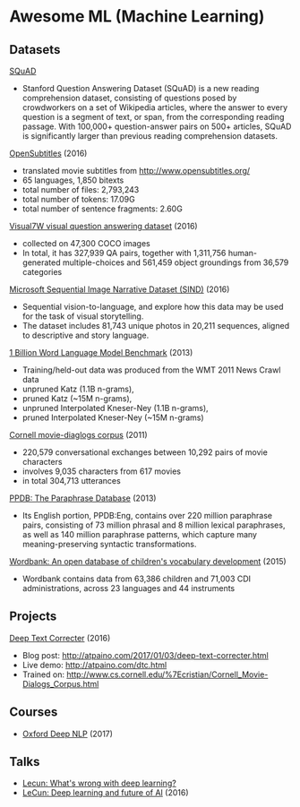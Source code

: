Awesome ML (Machine Learning)
===

Datasets
---
[SQuAD](https://rajpurkar.github.io/SQuAD-explorer/)
* Stanford Question Answering Dataset (SQuAD) is a new reading comprehension dataset, consisting of questions posed by crowdworkers on a set of Wikipedia articles, where the answer to every question is a segment of text, or span, from the corresponding reading passage. With 100,000+ question-answer pairs on 500+ articles, SQuAD is significantly larger than previous reading comprehension datasets.

[OpenSubtitles](http://opus.lingfil.uu.se/OpenSubtitles2016.php) (2016)
- translated movie subtitles from http://www.opensubtitles.org/
- 65 languages, 1,850 bitexts
- total number of files: 2,793,243
- total number of tokens: 17.09G
- total number of sentence fragments: 2.60G

[Visual7W visual question answering dataset](https://github.com/yukezhu/visual7w-qa-models) (2016)
- collected on 47,300 COCO images
- In total, it has 327,939 QA pairs, together with 1,311,756 human-generated multiple-choices and 561,459 object groundings from 36,579 categories

[Microsoft Sequential Image Narrative Dataset (SIND)](http://www.sind.ai/dataset.html) (2016)
- Sequential vision-to-language, and explore how this data may be used for the task of visual storytelling. 
- The dataset includes 81,743 unique photos in 20,211 sequences, aligned to descriptive and story language. 

[1 Billion Word Language Model Benchmark](http://www.statmt.org/lm-benchmark/) (2013)
- Training/held-out data was produced from the WMT 2011 News Crawl data
- unpruned Katz (1.1B n-grams),
- pruned Katz (~15M n-grams), 
- unpruned Interpolated Kneser-Ney (1.1B n-grams), 
- pruned Interpolated Kneser-Ney (~15M n-grams)

[Cornell movie-diaglogs corpus](http://www.cs.cornell.edu/~cristian/Cornell_Movie-Dialogs_Corpus.html) (2011)
- 220,579 conversational exchanges between 10,292 pairs of movie characters
- involves 9,035 characters from 617 movies
- in total 304,713 utterances
  
[PPDB: The Paraphrase Database](http://www.cis.upenn.edu/%7Eccb/ppdb/) (2013)
-  Its English portion, PPDB:Eng, contains over 220 million paraphrase pairs, consisting of 73 million phrasal and 8 million lexical paraphrases, as well as 140 million paraphrase patterns, which capture many meaning-preserving syntactic transformations. 
  
[Wordbank: An open database of children's vocabulary development](http://wordbank.stanford.edu/) (2015)
- Wordbank contains data from 63,386 children and 71,003 CDI administrations, across
23 languages and 44 instruments


Projects
---
[Deep Text Correcter](https://github.com/atpaino/deep-text-correcter) (2016)
- Blog post: http://atpaino.com/2017/01/03/deep-text-correcter.html
- Live demo: http://atpaino.com/dtc.html
- Trained on: http://www.cs.cornell.edu/%7Ecristian/Cornell_Movie-Dialogs_Corpus.html


Courses
---
- [Oxford Deep NLP](https://github.com/oxford-cs-deepnlp-2017/lectures) (2017)

Talks
---
- [Lecun: What's wrong with deep learning?](http://techtalks.tv/talks/whats-wrong-with-deep-learning/61639/)
- [LeCun: Deep learning and future of AI](https://www.youtube.com/watch?v=_1Cyyt-4-n8) (2016)
